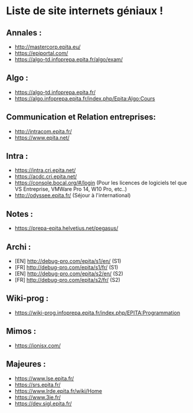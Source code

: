 # Liste de site internets géniaux !

## Annales :
* http://mastercorp.epita.eu/
* https://epiportal.com/
* https://algo-td.infoprepa.epita.fr/algo/exam/

## Algo :
* https://algo-td.infoprepa.epita.fr/
* https://algo.infoprepa.epita.fr/index.php/Epita:Algo:Cours

## Communication et Relation entreprises:
* http://intracom.epita.fr/
* https://www.epita.net/

## Intra :
* https://intra.cri.epita.net/
* https://acdc.cri.epita.net/
* https://console.bocal.org/#/login (Pour les licences de logiciels tel que VS Entreprise, VMWare Pro 14, W10 Pro, etc..)
* http://odyssee.epita.fr/ (Séjour à l'international)

## Notes :
* https://prepa-epita.helvetius.net/pegasus/

## Archi :
* [EN] http://debug-pro.com/epita/s1/en/ (S1)
* [FR] http://debug-pro.com/epita/s1/fr/ (S1)
* [EN] http://debug-pro.com/epita/s2/en/ (S2)
* [FR] http://debug-pro.com/epita/s2/fr/ (S2)

## Wiki-prog :
* https://wiki-prog.infoprepa.epita.fr/index.php/EPITA:Programmation

## Mimos :
* https://ionisx.com/

## Majeures :
* https://www.lse.epita.fr/
* https://srs.epita.fr/
* https://www.lrde.epita.fr/wiki/Home
* https://www.3ie.fr/
* https://dev.sigl.epita.fr/
